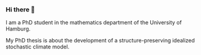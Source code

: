 ### Hi there 👋

I am a PhD student in the mathematics department of the University of Hamburg.

My PhD thesis is about the development of a structure-preserving idealized stochastic climate model.
